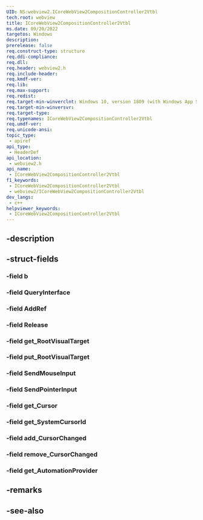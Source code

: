 ```yaml
---
UID: NS:webview2.ICoreWebView2CompositionController2Vtbl
tech.root: webview
title: ICoreWebView2CompositionController2Vtbl
ms.date: 09/20/2022
targetos: Windows
description: 
prerelease: false
req.construct-type: structure
req.ddi-compliance: 
req.dll: 
req.header: webview2.h
req.include-header: 
req.kmdf-ver: 
req.lib: 
req.max-support: 
req.redist: 
req.target-min-winverclnt: Windows 10, version 1809 (with Windows App SDK 1.1 or later)
req.target-min-winversvr: 
req.target-type: 
req.typenames: ICoreWebView2CompositionController2Vtbl
req.umdf-ver: 
req.unicode-ansi: 
topic_type:
 - apiref
api_type:
 - HeaderDef
api_location:
 - webview2.h
api_name:
 - ICoreWebView2CompositionController2Vtbl
f1_keywords:
 - ICoreWebView2CompositionController2Vtbl
 - webview2/ICoreWebView2CompositionController2Vtbl
dev_langs:
 - c++
helpviewer_keywords:
 - ICoreWebView2CompositionController2Vtbl
---
```


## -description

## -struct-fields

### -field b

### -field QueryInterface

### -field AddRef

### -field Release

### -field get_RootVisualTarget

### -field put_RootVisualTarget

### -field SendMouseInput

### -field SendPointerInput

### -field get_Cursor

### -field get_SystemCursorId

### -field add_CursorChanged

### -field remove_CursorChanged

### -field get_AutomationProvider

## -remarks

## -see-also

